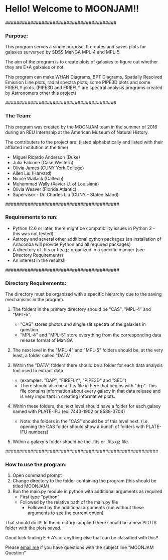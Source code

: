 # Hello! Welcome to MOONJAM!!

########################################

### Purpose:

This program serves a single purpose. It creates and saves plots for galaxies surveryed by SDSS MaNGA MPL-4 and MPL-5. 

The aim of the program is to create plots of galaxies to figure out whether they are E+A galxaies or not.

This program can make WHAN Diagrams, BPT Diagrams, Spatially Resolved Emission Line plots, radial spectra plots, some PIPE3D plots and some FIREFLY plots.
	(PIPE3D and FIREFLY are spectral analysis programs created by Astronomers other this project)

########################################

### The Team:

This program was created by the MOONJAM team in the summer of 2016 during an REU Internship at the American Museum of Natural History. 

The contributers to the project are: (listed alphabetically and listed with their affliated institution at the time) 
- Miguel Ricardo Anderson (Duke) 
- Julia Falcone (Case Western) 
- Olivia James (CUNY York College) 
- Allen Liu (Harvard) 
- Nicole Wallack (Caltech) 
- Muhammad Wally (Xavier U. of Louisiana) 
- Olivia Weaver (Florida Atlantic) 
- Supervisor - Dr. Charles Liu (CUNY - Staten Island)

#########################################

### Requirements to run:
 - Python (2.6 or later, there might be compatibility issues in Python 3 - this was not tested)
 - Astropy and several other additional python packages
 	(an installation of Anaconda will provide Python and all required packages)
 - A directory of .fits or fits.gz organized in a specific manner (see Directory Requirements)
 - An interest in the results!!
 
#########################################
 
### Directory Requirements:

The directory must be organized with a specific hierarchy due to the saving mechanisms in the program.

1. The folders in the primary directory should be "CAS", "MPL-4" and "MPL-5". 
	 - "CAS" stores photos and single slit spectra of the galaxies in question. 
	 - "MPL-4" and "MPL-5" store everything from the corresponding data release format of MaNGA

2. The next level in the "MPL-4" and "MPL-5" folders should be, at the very least, a folder called "DATA"

3. Within the "DATA" folders there should be a folder for each data analysis tool used to extract data 
	- (examples: "DAP", "FIREFLY", "PIPE3D" and "SED")
	- There should also be a .fits file in here that begins with "drp". This file contains information about every galaxy in that data release and is very important in creating informative plots.
	
4. Within these folders, the next level should have a folder for each galaxy named with PLATE-IFU (ex: 7443-1902 or 8588-3704)
    - Note: the folders in the "CAS" should be of this level next. (i.e. opening the CAS folder should show a bunch of folders with PLATE-IFU numbers)

5. Within a galaxy's folder should be the .fits or .fits.gz file.

#######################################################

### How to use the program:

1. Open command prompt
2. Change directory to the folder containing the program (this should be titled MOONJAM)
3. Run the main.py module in python with additional arguments as required
	 - First type "python"
	 - Followed by the relative path of the main.py file 
         - Followed by the additional arguments (run without these arguments to see the current option)

That should do it!! In the directory supplied there should be a new PLOTS folder with the plots saved.

Good luck finding E + A's or anything else that can be classified with this!!

Please [email me](mailto:manderson1301@gmail.com) if you have questions with the subject line "MOONJAM Question"

